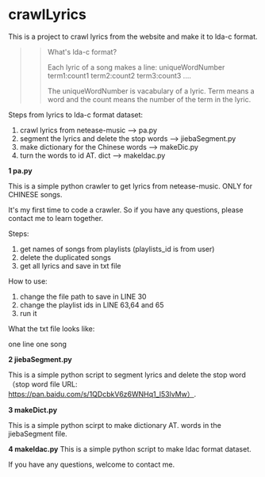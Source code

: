 # crawlLyrics

This is a project to crawl lyrics from the website and make it to lda-c format.

>>What's lda-c format?
>>
>>Each lyric of a song makes a line: uniqueWordNumber term1:count1 term2:count2 term3:count3 ....
>>
>>The uniqueWordNumber is vacabulary of a lyric. Term means a word and the count means the number of the term in the lyric.

Steps from lyrics to lda-c format dataset:
1. crawl lyrics from netease-music --> pa.py
2. segment the lyrics and delete the stop words --> jiebaSegment.py
3. make dictionary for the Chinese words --> makeDic.py
4. turn the words to id AT. dict --> makeldac.py


**1 pa.py**

This is a simple python crawler to get lyrics from netease-music. 
ONLY for CHINESE songs.

It's my first time to code a crawler. So if you have any questions, please contact me to learn together.


Steps:
1. get names of songs from playlists (playlists_id is from user)
2. delete the duplicated songs
3. get all lyrics and save in txt file

How to use:
1. change the file path to save in LINE 30
2. change the playlist ids in LINE 63,64 and 65
3. run it

What the txt file looks like:

 one line one song

**2 jiebaSegment.py**

This is a simple python script to segment lyrics and delete the stop word （stop word file URL: https://pan.baidu.com/s/1QDcbkV6z6WNHq1_l53lvMw）.

**3 makeDict.py**

This is a simple python scirpt to make dictionary AT. words in the jiebaSegment file.

**4 makeldac.py**
This is a simple python script to make ldac format dataset.


If you have any questions, welcome to contact me.
